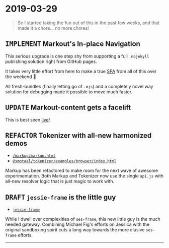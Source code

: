 ﻿# 2019-03-29

<blockquote>So I started taking the fun out of this in the past few weeks, and that made it a chore… no more chores!</blockquote>

## <kbd>IMPLEMENT</kbd> Markout's In-place Navigation

This serious upgrade is one step shy from supporting a full `.nojekyll` publishing solution right from GitHub pages.

<aside>

It takes very little effort from here to make a true [SPA](https://github.com/rafrex/spa-github-pages) from all of this over the weekend 🙂

</aside>

All fresh-bundles (finally letting go of `.mjs`) and a completely novel way solution for debugging made it possible to move much faster.

## <kbd>UPDATE</kbd> Markout-content gets a facelift

This is best seen [live](www.smotaal.io)!

## <kbd>REFACTOR</kbd> Tokenizer with all-new harmonized demos

- [`/markup/markup.html`](/markup/markup.html)
- [`@smotaal/tokenizer/examples/browser/index.html`](/markup/packages/@smotaal/tokenizer/examples/browser/index.html)

Markup has been refactored to make room for the next wave of awesome experimentation. Both Markup and Tokenizer now use the single `api.js` with all-new resolver logic that is just magic to work with.

## <kbd>DRAFT</kbd> `jessie-frame` is the little guy

- [`jessie-frame`](/meta/@ses/Jessie-Frame.md)

While I dwell over complexities of `ses-frame`, this new little guy is the much needed gateway. Combining Michael Fig's efforts on Jessica with the original sandboxing spirit cuts a long way towards the more elusive `ses-frame` efforts.

---
